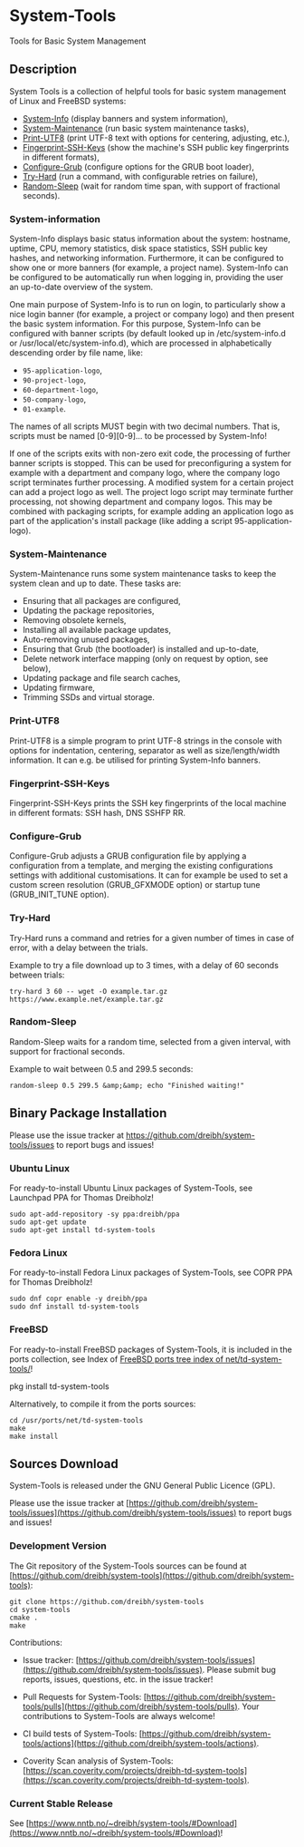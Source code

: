 # System-Tools
Tools for Basic System Management

## Description

System Tools is a collection of helpful tools for basic system management of Linux and FreeBSD systems:

- [System-Info](#System-Info) (display banners and system information),
- [System-Maintenance](#system-maintenance) (run basic system maintenance tasks),
- [Print-UTF8](#print-utf8) (print UTF-8 text with options for centering, adjusting, etc.),
- [Fingerprint-SSH-Keys](#fingerprint-ssh-keys) (show the machine's SSH public key fingerprints in different formats),
- [Configure-Grub](#configure-grub) (configure options for the GRUB boot loader),
- [Try-Hard](#try-hard) (run a command, with configurable retries on failure),
- [Random-Sleep](#random-sleep) (wait for random time span, with support of fractional seconds).

### System-information

System-Info displays basic status information about the system: hostname, uptime, CPU, memory statistics, disk space statistics, SSH public key hashes, and networking information. Furthermore, it can be configured to show one or more banners (for example, a project name). System-Info can be configured to be automatically run when logging in, providing the user an up-to-date overview of the system.

One main purpose of System-Info is to run on login, to particularly show a nice login banner (for example, a project or company logo) and then present the basic system information. For this purpose, System-Info can be configured with banner scripts (by default looked up in /etc/system-info.d or /usr/local/etc/system-info.d), which are processed in alphabetically descending order by file name, like:

- ``95-application-logo``,
- ``90-project-logo``,
- ``60-department-logo``,
- ``50-company-logo``,
- ``01-example``.
</ul>
<p class="description">
The names of all scripts MUST begin with two decimal numbers. That is, scripts must be named [0-9][0-9]... to be processed by System-Info!
</p>
<p class="description">
If one of the scripts exits with non-zero exit code, the processing of further banner scripts is stopped. This can be used for preconfiguring a system for example with a department and company logo, where the company logo script terminates further processing. A modified system for a certain project can add a project logo as well. The project logo script may terminate further processing, not showing department and company logos. This may be combined with packaging scripts, for example adding an application logo as part of the application's install package (like adding a script 95-application-logo).
</p>

### System-Maintenance

System-Maintenance runs some system maintenance tasks to keep the system clean and up to date. These tasks are:

- Ensuring that all packages are configured,
- Updating the package repositories,
- Removing obsolete kernels,
- Installing all available package updates,
- Auto-removing unused packages,
- Ensuring that Grub (the bootloader) is installed and up-to-date,
- Delete network interface mapping (only on request by option, see below),
- Updating package and file search caches,
- Updating firmware,
- Trimming SSDs and virtual storage.

### Print-UTF8

Print-UTF8 is a simple program to print UTF-8 strings in the console with options for indentation, centering, separator as well as size/length/width information. It can e.g.&nbsp;be utilised for printing System-Info banners.

### Fingerprint-SSH-Keys

Fingerprint-SSH-Keys prints the SSH key fingerprints of the local machine in different formats: SSH hash, DNS SSHFP RR.

### Configure-Grub

Configure-Grub adjusts a GRUB configuration file by applying a configuration from a template, and merging the existing configurations settings with additional customisations. It can for example be used to set a custom screen resolution (GRUB_GFXMODE option) or startup tune (GRUB_INIT_TUNE option).

### Try-Hard

Try-Hard runs a command and retries for a given number of times in case of error, with a delay between the trials.

Example to try a file download up to 3&nbsp;times, with a delay of 60&nbsp;seconds between trials:

``try-hard 3 60 -- wget -O example.tar.gz https://www.example.net/example.tar.gz``

### Random-Sleep

Random-Sleep waits for a random time, selected from a given interval, with support for fractional seconds.

Example to wait between 0.5&nbsp;and 299.5&nbsp;seconds:

``random-sleep 0.5 299.5 &amp;&amp; echo "Finished waiting!"``

## Binary Package Installation

Please use the issue tracker at https://github.com/dreibh/system-tools/issues to report bugs and issues!

### Ubuntu Linux

For ready-to-install Ubuntu Linux packages of System-Tools, see Launchpad PPA for Thomas Dreibholz!

```
sudo apt-add-repository -sy ppa:dreibh/ppa
sudo apt-get update
sudo apt-get install td-system-tools
```

### Fedora Linux

For ready-to-install Fedora Linux packages of System-Tools, see COPR PPA for Thomas Dreibholz!

```
sudo dnf copr enable -y dreibh/ppa
sudo dnf install td-system-tools
```

### FreeBSD

For ready-to-install FreeBSD packages of System-Tools, it is included in the ports collection, see Index of [FreeBSD ports tree index of net/td-system-tools/](https://cgit.freebsd.org/ports/tree/net/td-system-tools/)!

   pkg install td-system-tools

Alternatively, to compile it from the ports sources:

```
cd /usr/ports/net/td-system-tools
make
make install
```

## Sources Download

System-Tools is released under the GNU General Public Licence (GPL).

Please use the issue tracker at [https://github.com/dreibh/system-tools/issues](https://github.com/dreibh/system-tools/issues) to report bugs and issues!

### Development Version

The Git repository of the System-Tools sources can be found at [https://github.com/dreibh/system-tools](https://github.com/dreibh/system-tools):

```
git clone https://github.com/dreibh/system-tools
cd system-tools
cmake .
make
```

Contributions:

- Issue tracker: [https://github.com/dreibh/system-tools/issues](https://github.com/dreibh/system-tools/issues).
  Please submit bug reports, issues, questions, etc. in the issue tracker!

- Pull Requests for System-Tools: [https://github.com/dreibh/system-tools/pulls](https://github.com/dreibh/system-tools/pulls).
  Your contributions to System-Tools are always welcome!

- CI build tests of System-Tools: [https://github.com/dreibh/system-tools/actions](https://github.com/dreibh/system-tools/actions).

- Coverity Scan analysis of System-Tools: [https://scan.coverity.com/projects/dreibh-td-system-tools](https://scan.coverity.com/projects/dreibh-td-system-tools).

### Current Stable Release

See [https://www.nntb.no/~dreibh/system-tools/#Download](https://www.nntb.no/~dreibh/system-tools/#Download)!
